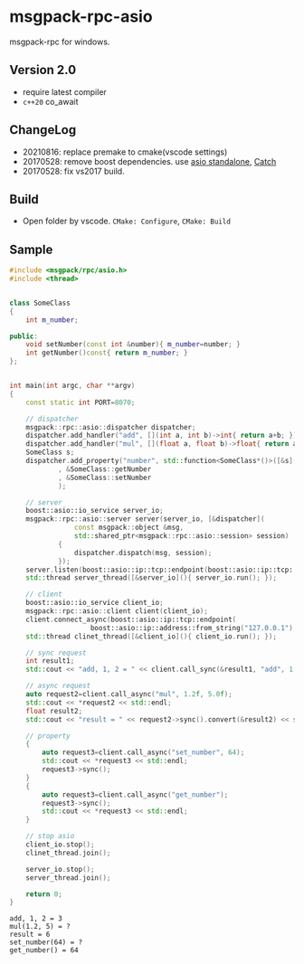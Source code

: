 # msgpack-rpc-asio

msgpack-rpc for windows.

## Version 2.0

* require latest compiler
* `c++20` co_await

## ChangeLog
* 20210816: replace premake to cmake(vscode settings)
* 20170528: remove boost dependencies. use [asio standalone](https://github.com/chriskohlhoff/asio), [Catch](https://github.com/philsquared/Catch)
* 20170528: fix vs2017 build.

## Build

* Open folder by vscode. `CMake: Configure`, `CMake: Build`

## Sample

```c++
#include <msgpack/rpc/asio.h>
#include <thread>


class SomeClass
{
    int m_number;

public:
    void setNumber(const int &number){ m_number=number; }
    int getNumber()const{ return m_number; }
};


int main(int argc, char **argv)
{
    const static int PORT=8070;

    // dispatcher
    msgpack::rpc::asio::dispatcher dispatcher;
    dispatcher.add_handler("add", [](int a, int b)->int{ return a+b; });
    dispatcher.add_handler("mul", [](float a, float b)->float{ return a*b; });
    SomeClass s;
	dispatcher.add_property("number", std::function<SomeClass*()>([&s](){ return &s; })
            , &SomeClass::getNumber
            , &SomeClass::setNumber
            );

    // server
    boost::asio::io_service server_io;
    msgpack::rpc::asio::server server(server_io, [&dispatcher](
                const msgpack::object &msg, 
                std::shared_ptr<msgpack::rpc::asio::session> session)
            {
                dispatcher.dispatch(msg, session);
            });
    server.listen(boost::asio::ip::tcp::endpoint(boost::asio::ip::tcp::v4(), PORT));
    std::thread server_thread([&server_io](){ server_io.run(); });

    // client
    boost::asio::io_service client_io;
    msgpack::rpc::asio::client client(client_io); 
    client.connect_async(boost::asio::ip::tcp::endpoint(
                    boost::asio::ip::address::from_string("127.0.0.1"), PORT));
    std::thread clinet_thread([&client_io](){ client_io.run(); });

    // sync request
	int result1;
    std::cout << "add, 1, 2 = " << client.call_sync(&result1, "add", 1, 2) << std::endl;

    // async request
    auto request2=client.call_async("mul", 1.2f, 5.0f);
    std::cout << *request2 << std::endl;
    float result2;
    std::cout << "result = " << request2->sync().convert(&result2) << std::endl;

	// property
	{
		auto request3=client.call_async("set_number", 64);
		std::cout << *request3 << std::endl;
		request3->sync();
	}
	{
		auto request3=client.call_async("get_number");
		request3->sync();
		std::cout << *request3 << std::endl;
	}

    // stop asio
    client_io.stop();
    clinet_thread.join();

    server_io.stop();
    server_thread.join();

    return 0;
}
```

```
add, 1, 2 = 3
mul(1.2, 5) = ?
result = 6
set_number(64) = ?
get_number() = 64
```
